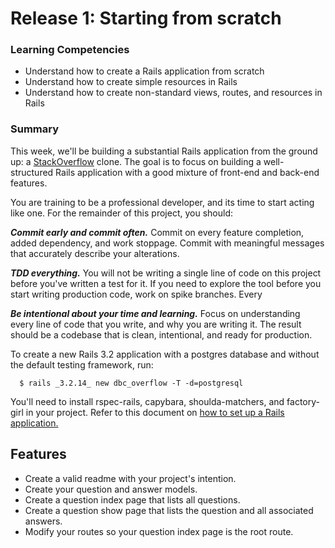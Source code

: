 # Release 1: Starting from scratch


### Learning Competencies

  - Understand how to create a Rails application from scratch
  - Understand how to create simple resources in Rails
  - Understand how to create non-standard views, routes, and resources in Rails

### Summary

  This week, we'll be building a substantial Rails application from the ground up: a [StackOverflow](stackoverflow.com) clone.  The goal is to focus on building a well-structured Rails application with a good mixture of front-end and back-end features.

  You are training to be a professional developer, and its time to start acting like one. For the remainder of this project, you should:

  ***Commit early and commit often.***  Commit on every feature completion, added dependency, and work stoppage. Commit with meaningful messages that accurately describe your alterations.

  ***TDD everything.*** You will not be writing a single line of code on this project before you've written a test for it. If you need to explore the tool before you start writing production code, work on spike branches. Every

  ***Be intentional about your time and learning.*** Focus on understanding every line of code that you write, and why you are writing it. The result should be a codebase that is clean, intentional, and ready for production.

 To create a new Rails 3.2 application with a postgres database and without the default testing framework, run:

  ```text
    $ rails _3.2.14_ new dbc_overflow -T -d=postgresql
  ```

  You'll need to install rspec-rails, capybara, shoulda-matchers, and factory-girl in your project. Refer to this document on [how to set up a Rails application.](../../../Rails_with_tests)

## Features

  - Create a valid readme with your project's intention.
  - Create your question and answer models.
  - Create a question index page that lists all questions.
  - Create a question show page that lists the question and all associated answers.
  - Modify your routes so your question index page is the root route.

